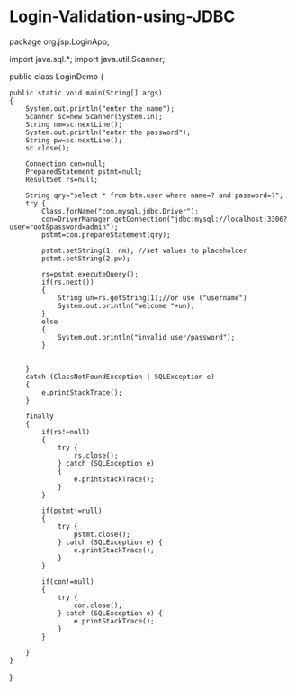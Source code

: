 # Login-Validation-using-JDBC
package org.jsp.LoginApp;

import java.sql.*;
import java.util.Scanner;

public class LoginDemo {

	public static void main(String[] args) 
	{
		System.out.println("enter the name");
		Scanner sc=new Scanner(System.in);
		String nm=sc.nextLine();
		System.out.println("enter the password");
		String pw=sc.nextLine();
		sc.close();
		
		Connection con=null;
		PreparedStatement pstmt=null;
		ResultSet rs=null;
		
		String qry="select * from btm.user where name=? and password=?";
		try {
			Class.forName("com.mysql.jdbc.Driver");
			con=DriverManager.getConnection("jdbc:mysql://localhost:3306?user=root&password=admin");
			pstmt=con.prepareStatement(qry);
			
			pstmt.setString(1, nm); //set values to placeholder
			pstmt.setString(2,pw);
			
			rs=pstmt.executeQuery();
			if(rs.next())
			{
				String un=rs.getString(1);//or use ("username")
				System.out.println("welcome "+un);
			}
			else
			{
				System.out.println("invalid user/password");
			}
			
			
		} 
		catch (ClassNotFoundException | SQLException e) 
		{
			e.printStackTrace();
		}
		
		finally
		{
			if(rs!=null)
			{
				try {
					rs.close();
				} catch (SQLException e) 
				{
					e.printStackTrace();
				}
			}
			
			if(pstmt!=null)
			{
				try {
					pstmt.close();
				} catch (SQLException e) {
					e.printStackTrace();
				}
			}
			
			if(con!=null)
			{
				try {
					con.close();
				} catch (SQLException e) {
					e.printStackTrace();
				}
			}
			
		}
	}

}
